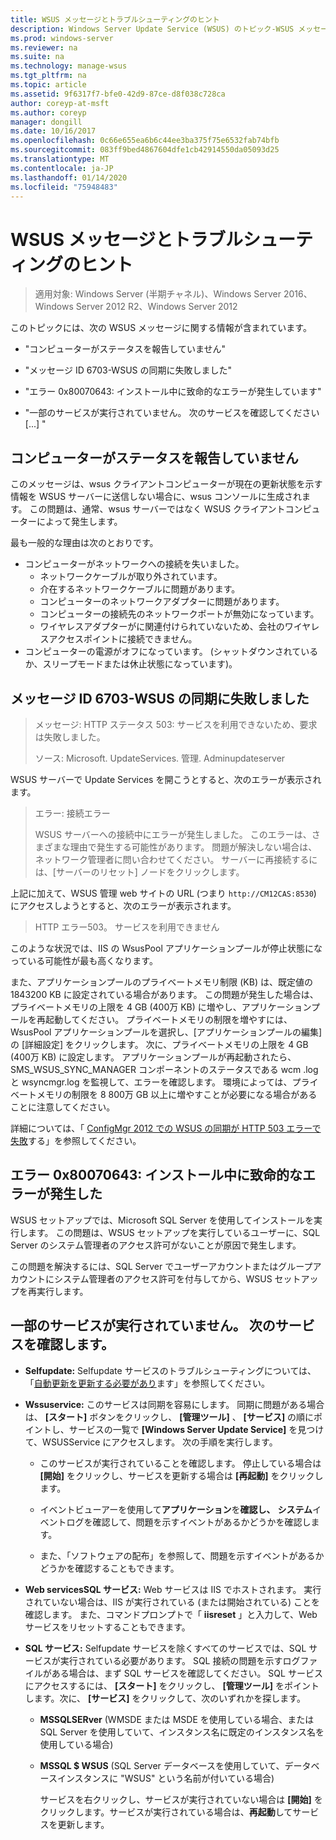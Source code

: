 ```yaml
---
title: WSUS メッセージとトラブルシューティングのヒント
description: Windows Server Update Service (WSUS) のトピック-WSUS メッセージを使用したトラブルシューティング
ms.prod: windows-server
ms.reviewer: na
ms.suite: na
ms.technology: manage-wsus
ms.tgt_pltfrm: na
ms.topic: article
ms.assetid: 9f6317f7-bfe0-42d9-87ce-d8f038c728ca
author: coreyp-at-msft
ms.author: coreyp
manager: dongill
ms.date: 10/16/2017
ms.openlocfilehash: 0c66e655ea6b6c44ee3ba375f75e6532fab74bfb
ms.sourcegitcommit: 083ff9bed4867604dfe1cb42914550da05093d25
ms.translationtype: MT
ms.contentlocale: ja-JP
ms.lasthandoff: 01/14/2020
ms.locfileid: "75948483"
---
```

# <a name="wsus-messages-and-troubleshooting-tips"></a>WSUS メッセージとトラブルシューティングのヒント

>適用対象: Windows Server (半期チャネル)、Windows Server 2016、Windows Server 2012 R2、Windows Server 2012

このトピックには、次の WSUS メッセージに関する情報が含まれています。

-   "コンピューターがステータスを報告していません"

-   "メッセージ ID 6703-WSUS の同期に失敗しました"

-   "エラー 0x80070643: インストール中に致命的なエラーが発生しています"

-   "一部のサービスが実行されていません。 次のサービスを確認してください [...] "

## <a name="computer-has-not-reported-status"></a>コンピューターがステータスを報告していません
このメッセージは、wsus クライアントコンピューターが現在の更新状態を示す情報を WSUS サーバーに送信しない場合に、wsus コンソールに生成されます。 この問題は、通常、wsus サーバーではなく WSUS クライアントコンピューターによって発生します。

最も一般的な理由は次のとおりです。

-   コンピューターがネットワークへの接続を失いました。
    -   ネットワークケーブルが取り外されています。
    -   介在するネットワークケーブルに問題があります。
    -   コンピューターのネットワークアダプターに問題があります。
    -   コンピューターの接続先のネットワークポートが無効になっています。
    -   ワイヤレスアダプターがに関連付けられていないため、会社のワイヤレスアクセスポイントに接続できません。
-   コンピューターの電源がオフになっています。 (シャットダウンされているか、スリープモードまたは休止状態になっています)。

## <a name="message-id-6703---wsus-synchronization-failed"></a>メッセージ ID 6703-WSUS の同期に失敗しました
> メッセージ: HTTP ステータス 503: サービスを利用できないため、要求は失敗しました。
> 
> ソース: Microsoft. UpdateServices. 管理. Adminupdateserver

WSUS サーバーで Update Services を開こうとすると、次のエラーが表示されます。

> エラー: 接続エラー
> 
> WSUS サーバーへの接続中にエラーが発生しました。 このエラーは、さまざまな理由で発生する可能性があります。 問題が解決しない場合は、ネットワーク管理者に問い合わせてください。 サーバーに再接続するには、[サーバーのリセット] ノードをクリックします。

上記に加えて、WSUS 管理 web サイトの URL (つまり `http://CM12CAS:8530`) にアクセスしようとすると、次のエラーが表示されます。

> HTTP エラー503。 サービスを利用できません

このような状況では、IIS の WsusPool アプリケーションプールが停止状態になっている可能性が最も高くなります。

また、アプリケーションプールのプライベートメモリ制限 (KB) は、既定値の 1843200 KB に設定されている場合があります。 この問題が発生した場合は、プライベートメモリの上限を 4 GB (400万 KB) に増やし、アプリケーションプールを再起動してください。 プライベートメモリの制限を増やすには、WsusPool アプリケーションプールを選択し、[アプリケーションプールの編集] の [詳細設定] をクリックします。 次に、プライベートメモリの上限を 4 GB (400万 KB) に設定します。 アプリケーションプールが再起動されたら、SMS_WSUS_SYNC_MANAGER コンポーネントのステータスである wcm .log と wsyncmgr.log を監視して、エラーを確認します。 環境によっては、プライベートメモリの制限を 8 800万 GB 以上に増やすことが必要になる場合があることに注意してください。

詳細については、「 [ConfigMgr 2012 での WSUS の同期が HTTP 503 エラーで失敗](https://blogs.technet.com/b/sus/archive/2015/03/23/configmgr-2012-support-tip-wsus-sync-fails-with-http-503-errors.aspx)する」を参照してください。

## <a name="error-0x80070643-fatal-error-during-installation"></a>エラー 0x80070643: インストール中に致命的なエラーが発生した
WSUS セットアップでは、Microsoft SQL Server を使用してインストールを実行します。 この問題は、WSUS セットアップを実行しているユーザーに、SQL Server のシステム管理者のアクセス許可がないことが原因で発生します。

この問題を解決するには、SQL Server でユーザーアカウントまたはグループアカウントにシステム管理者のアクセス許可を付与してから、WSUS セットアップを再実行します。

## <a name="some-services-are-not-running-check-the-following-services"></a>一部のサービスが実行されていません。 次のサービスを確認します。

- **Selfupdate:** Selfupdate サービスのトラブルシューティングについては、「[自動更新を更新する必要があり](https://technet.microsoft.com/library/cc708554(v=ws.10).aspx)ます」を参照してください。

- **Wssuservice:** このサービスは同期を容易にします。 同期に問題がある場合は、 **[スタート]** ボタンをクリックし、 **[管理ツール]** 、 **[サービス]** の順にポイントし、サービスの一覧で **[Windows Server Update Service]** を見つけて、WSUSService にアクセスします。 次の手順を実行します。
    
    -   このサービスが実行されていることを確認します。 停止している場合は **[開始]** をクリックし、サービスを更新する場合は **[再起動]** をクリックします。
    
    -   イベントビューアーを使用して**アプリケーション**を**確認し、** **システム**イベントログを確認して、問題を示すイベントがあるかどうかを確認します。
    
    -   また、「ソフトウェアの配布」を参照して、問題を示すイベントがあるかどうかを確認することもできます。

- **Web servicesSQL サービス:** Web サービスは IIS でホストされます。 実行されていない場合は、IIS が実行されている (または開始されている) ことを確認します。 また、コマンドプロンプトで「 **iisreset** 」と入力して、Web サービスをリセットすることもできます。

- **SQL サービス:** Selfupdate サービスを除くすべてのサービスでは、SQL サービスが実行されている必要があります。 SQL 接続の問題を示すログファイルがある場合は、まず SQL サービスを確認してください。 SQL サービスにアクセスするには、 **[スタート]** をクリックし、 **[管理ツール]** をポイントします。次に、 **[サービス]** をクリックして、次のいずれかを探します。
    
  - **MSSQLSERver** (WMSDE または MSDE を使用している場合、または SQL Server を使用していて、インスタンス名に既定のインスタンス名を使用している場合)
    
  - **MSSQL $ WSUS** (SQL Server データベースを使用していて、データベースインスタンスに "WSUS" という名前が付いている場合)
    
    サービスを右クリックし、サービスが実行されていない場合は **[開始]** をクリックします。サービスが実行されている場合は、**再起動**してサービスを更新します。
